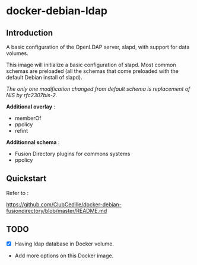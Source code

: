 # docker-debian-ldap

## Introduction

A basic configuration of the OpenLDAP server, slapd, with support for data
volumes.

This image will initialize a basic configuration of slapd. Most common schemas
are preloaded (all the schemas that come preloaded with the default Debian install of slapd).

*The only one modification changed from default schema is replacement of NIS by rfc2307bis-2.*

**Additional overlay** :

- memberOf
- ppolicy
- refint

**Additionnal schema** :

- Fusion Directory plugins for commons systems
- ppolicy

## Quickstart

Refer to :

https://github.com/ClubCedille/docker-debian-fusiondirectory/blob/master/README.md


## TODO

- [x] Having ldap database in Docker volume.
- Add more options on this Docker image.
